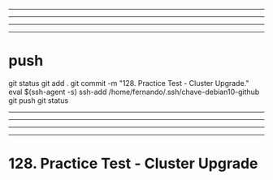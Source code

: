 

------------------------------------------------------------------------------------------------------------------------------------------------------
------------------------------------------------------------------------------------------------------------------------------------------------------
------------------------------------------------------------------------------------------------------------------------------------------------------
------------------------------------------------------------------------------------------------------------------------------------------------------
# push

git status
git add .
git commit -m "128. Practice Test - Cluster Upgrade."
eval $(ssh-agent -s)
ssh-add /home/fernando/.ssh/chave-debian10-github
git push
git status



------------------------------------------------------------------------------------------------------------------------------------------------------
------------------------------------------------------------------------------------------------------------------------------------------------------
------------------------------------------------------------------------------------------------------------------------------------------------------
------------------------------------------------------------------------------------------------------------------------------------------------------
# 128. Practice Test - Cluster Upgrade



